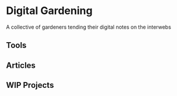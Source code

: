 # Digital Gardening

A collective of gardeners tending their digital notes on the interwebs

## Tools

## Articles

## WIP Projects

## 
